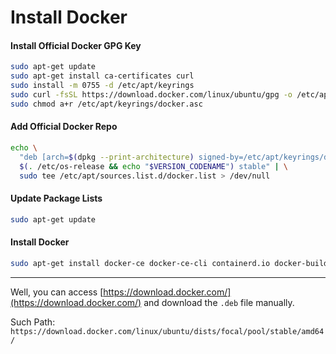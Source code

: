 # Install Docker

#### Install Official Docker GPG Key

```bash
sudo apt-get update
sudo apt-get install ca-certificates curl
sudo install -m 0755 -d /etc/apt/keyrings
sudo curl -fsSL https://download.docker.com/linux/ubuntu/gpg -o /etc/apt/keyrings/docker.asc
sudo chmod a+r /etc/apt/keyrings/docker.asc
```

#### Add Official Docker Repo

```bash
echo \
  "deb [arch=$(dpkg --print-architecture) signed-by=/etc/apt/keyrings/docker.asc] https://download.docker.com/linux/ubuntu \
  $(. /etc/os-release && echo "$VERSION_CODENAME") stable" | \
  sudo tee /etc/apt/sources.list.d/docker.list > /dev/null
```

#### Update Package Lists

```bash
sudo apt-get update
```

#### Install Docker

```bash
sudo apt-get install docker-ce docker-ce-cli containerd.io docker-buildx-plugin docker-compose-plugin
```

---

Well, you can access [https://download.docker.com/](https://download.docker.com/) and download the `.deb` file manually.

Such Path: `https://download.docker.com/linux/ubuntu/dists/focal/pool/stable/amd64/`